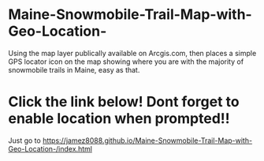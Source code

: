 # Maine-Snowmobile-Trail-Map-with-Geo-Location-
Using the map layer publically available on Arcgis.com, then places a simple GPS locator icon on the map showing where you are with the majority of snowmobile trails in Maine, easy as that. 

# Click the link below! Dont forget to enable location when prompted!!
Just go to https://jamez8088.github.io/Maine-Snowmobile-Trail-Map-with-Geo-Location-/index.html

